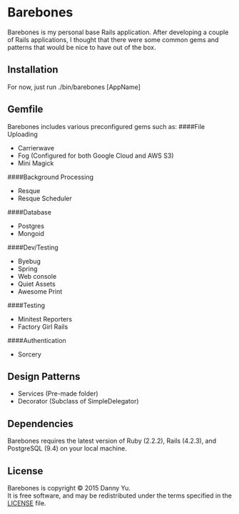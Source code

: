 Barebones
===
Barebones is my personal base Rails application. After developing a
couple of Rails applications, I thought that there were some common
gems and patterns that would be nice to have out of the box.

Installation
---
For now, just run ./bin/barebones [AppName]

Gemfile
---
Barebones includes various preconfigured gems such as:
####File Uploading
* Carrierwave
* Fog (Configured for both Google Cloud and AWS S3)
* Mini Magick

####Background Processing
* Resque
* Resque Scheduler

####Database
* Postgres
* Mongoid

####Dev/Testing
* Byebug
* Spring
* Web console
* Quiet Assets
* Awesome Print

####Testing
* Minitest Reporters
* Factory Girl Rails

####Authentication
* Sorcery

Design Patterns
---
* Services (Pre-made folder)
* Decorator (Subclass of SimpleDelegator)

Dependencies
---
Barebones requires the latest version of Ruby (2.2.2), Rails (4.2.3), and
PostgreSQL (9.4) on your local machine.
 
License
---
Barebones is copyright © 2015 Danny Yu.  
It is free software, and may be redistributed under the terms specified in the [LICENSE] file.

[LICENSE]: LICENSE